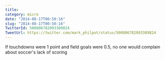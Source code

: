 ```yaml
---
title: 
category: micro
date: "2014-08-17T00:50:16"
slug: "2014-08-17T00:50:16"
TwitterId: 500806782093389824
TweetUrl: https://twitter.com/mark_philpot/status/500806782093389824
---
```


If touchdowns were 1 point and field goals were 0.5, no one would complain about
soccer's lack of scoring
